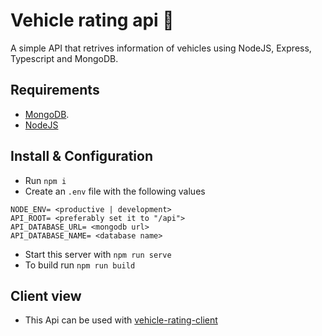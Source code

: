 # Vehicle rating api 🚙

A simple API that retrives information of vehicles using NodeJS, Express, Typescript and MongoDB.

## Requirements
- [MongoDB](https://www.mongodb.com/download-center).
- [NodeJS](https://nodejs.org/en/download/releases/)

## Install & Configuration
- Run `npm i`
- Create an `.env` file with the following values
```
NODE_ENV= <productive | development>
API_ROOT= <preferably set it to "/api">
API_DATABASE_URL= <mongodb url>
API_DATABASE_NAME= <database name>
```
- Start this server with `npm run serve`
- To build run `npm run build`

## Client view
- This Api can be used with [vehicle-rating-client](https://github.com/thedamphair/vehicle-rate-client)
